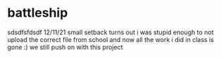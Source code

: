 # battleship
sdsdfsfdsdf
12/11/21 small setback
turns out i was stupid enough to not upload the correct file from school and now all the work i did in class is gone :) we still push on with this project
